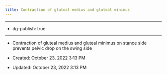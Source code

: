 ```yaml
---
title: Contraction of gluteal medius and gluteal minimus 
---
```


- --

- dg-publish: true

- --

- Contraction of gluteal medius and gluteal minimus on stance side prevents pelvic drop on the swing side

- Created: October 23, 2022 3:13 PM

- Updated: October 23, 2022 3:13 PM
